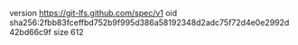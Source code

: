version https://git-lfs.github.com/spec/v1
oid sha256:2fbb83fceffbd752b9f995d386a58192348d2adc75f72d4e0e2992d42bd66c9f
size 612
